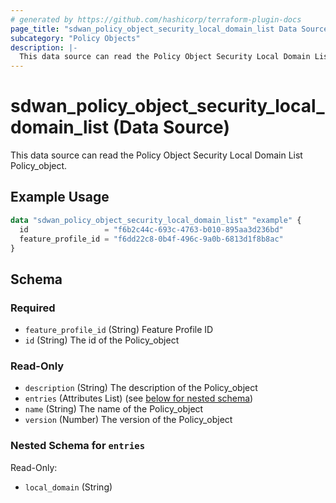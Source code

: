 ```yaml
---
# generated by https://github.com/hashicorp/terraform-plugin-docs
page_title: "sdwan_policy_object_security_local_domain_list Data Source - terraform-provider-sdwan"
subcategory: "Policy Objects"
description: |-
  This data source can read the Policy Object Security Local Domain List Policy_object.
---
```


# sdwan_policy_object_security_local_domain_list (Data Source)

This data source can read the Policy Object Security Local Domain List Policy_object.

## Example Usage

```terraform
data "sdwan_policy_object_security_local_domain_list" "example" {
  id                 = "f6b2c44c-693c-4763-b010-895aa3d236bd"
  feature_profile_id = "f6dd22c8-0b4f-496c-9a0b-6813d1f8b8ac"
}
```

<!-- schema generated by tfplugindocs -->
## Schema

### Required

- `feature_profile_id` (String) Feature Profile ID
- `id` (String) The id of the Policy_object

### Read-Only

- `description` (String) The description of the Policy_object
- `entries` (Attributes List) (see [below for nested schema](#nestedatt--entries))
- `name` (String) The name of the Policy_object
- `version` (Number) The version of the Policy_object

<a id="nestedatt--entries"></a>
### Nested Schema for `entries`

Read-Only:

- `local_domain` (String)
